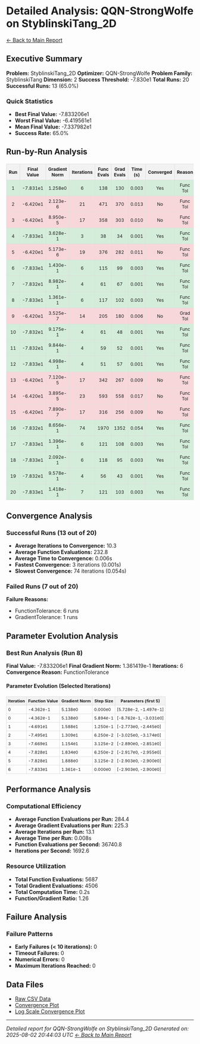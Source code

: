 # Detailed Analysis: QQN-StrongWolfe on StyblinskiTang_2D
[← Back to Main Report](benchmark_report.md)
## Executive Summary
**Problem:** StyblinskiTang_2D
**Optimizer:** QQN-StrongWolfe
**Problem Family:** StyblinskiTang
**Dimension:** 2
**Success Threshold:** -7.830e1
**Total Runs:** 20
**Successful Runs:** 13 (65.0%)

### Quick Statistics
* **Best Final Value:** -7.833206e1
* **Worst Final Value:** -6.419561e1
* **Mean Final Value:** -7.337982e1
* **Success Rate:** 65.0%


## Run-by-Run Analysis
<table style="border-collapse: collapse; width: 100%; margin: 20px 0; font-size: 12px;">
<tr style="background-color: #f2f2f2;">
<th style="border: 1px solid #ddd; padding: 6px; text-align: center;">Run</th>
<th style="border: 1px solid #ddd; padding: 6px; text-align: center;">Final Value</th>
<th style="border: 1px solid #ddd; padding: 6px; text-align: center;">Gradient Norm</th>
<th style="border: 1px solid #ddd; padding: 6px; text-align: center;">Iterations</th>
<th style="border: 1px solid #ddd; padding: 6px; text-align: center;">Func Evals</th>
<th style="border: 1px solid #ddd; padding: 6px; text-align: center;">Grad Evals</th>
<th style="border: 1px solid #ddd; padding: 6px; text-align: center;">Time (s)</th>
<th style="border: 1px solid #ddd; padding: 6px; text-align: center;">Converged</th>
<th style="border: 1px solid #ddd; padding: 6px; text-align: center;">Reason</th>
</tr>
<tr style="background-color: #d4edda;">
<td style="border: 1px solid #ddd; padding: 6px; text-align: center;">1</td>
<td style="border: 1px solid #ddd; padding: 6px; text-align: center;">-7.831e1</td>
<td style="border: 1px solid #ddd; padding: 6px; text-align: center;">1.258e0</td>
<td style="border: 1px solid #ddd; padding: 6px; text-align: center;">6</td>
<td style="border: 1px solid #ddd; padding: 6px; text-align: center;">138</td>
<td style="border: 1px solid #ddd; padding: 6px; text-align: center;">130</td>
<td style="border: 1px solid #ddd; padding: 6px; text-align: center;">0.003</td>
<td style="border: 1px solid #ddd; padding: 6px; text-align: center;">Yes</td>
<td style="border: 1px solid #ddd; padding: 6px; text-align: center;">Func Tol</td>
</tr>
<tr style="background-color: #f8d7da;">
<td style="border: 1px solid #ddd; padding: 6px; text-align: center;">2</td>
<td style="border: 1px solid #ddd; padding: 6px; text-align: center;">-6.420e1</td>
<td style="border: 1px solid #ddd; padding: 6px; text-align: center;">2.123e-6</td>
<td style="border: 1px solid #ddd; padding: 6px; text-align: center;">21</td>
<td style="border: 1px solid #ddd; padding: 6px; text-align: center;">471</td>
<td style="border: 1px solid #ddd; padding: 6px; text-align: center;">370</td>
<td style="border: 1px solid #ddd; padding: 6px; text-align: center;">0.013</td>
<td style="border: 1px solid #ddd; padding: 6px; text-align: center;">No</td>
<td style="border: 1px solid #ddd; padding: 6px; text-align: center;">Func Tol</td>
</tr>
<tr style="background-color: #f8d7da;">
<td style="border: 1px solid #ddd; padding: 6px; text-align: center;">3</td>
<td style="border: 1px solid #ddd; padding: 6px; text-align: center;">-6.420e1</td>
<td style="border: 1px solid #ddd; padding: 6px; text-align: center;">8.950e-5</td>
<td style="border: 1px solid #ddd; padding: 6px; text-align: center;">17</td>
<td style="border: 1px solid #ddd; padding: 6px; text-align: center;">358</td>
<td style="border: 1px solid #ddd; padding: 6px; text-align: center;">303</td>
<td style="border: 1px solid #ddd; padding: 6px; text-align: center;">0.010</td>
<td style="border: 1px solid #ddd; padding: 6px; text-align: center;">No</td>
<td style="border: 1px solid #ddd; padding: 6px; text-align: center;">Func Tol</td>
</tr>
<tr style="background-color: #d4edda;">
<td style="border: 1px solid #ddd; padding: 6px; text-align: center;">4</td>
<td style="border: 1px solid #ddd; padding: 6px; text-align: center;">-7.833e1</td>
<td style="border: 1px solid #ddd; padding: 6px; text-align: center;">3.628e-1</td>
<td style="border: 1px solid #ddd; padding: 6px; text-align: center;">3</td>
<td style="border: 1px solid #ddd; padding: 6px; text-align: center;">38</td>
<td style="border: 1px solid #ddd; padding: 6px; text-align: center;">34</td>
<td style="border: 1px solid #ddd; padding: 6px; text-align: center;">0.001</td>
<td style="border: 1px solid #ddd; padding: 6px; text-align: center;">Yes</td>
<td style="border: 1px solid #ddd; padding: 6px; text-align: center;">Func Tol</td>
</tr>
<tr style="background-color: #f8d7da;">
<td style="border: 1px solid #ddd; padding: 6px; text-align: center;">5</td>
<td style="border: 1px solid #ddd; padding: 6px; text-align: center;">-6.420e1</td>
<td style="border: 1px solid #ddd; padding: 6px; text-align: center;">5.173e-6</td>
<td style="border: 1px solid #ddd; padding: 6px; text-align: center;">19</td>
<td style="border: 1px solid #ddd; padding: 6px; text-align: center;">376</td>
<td style="border: 1px solid #ddd; padding: 6px; text-align: center;">282</td>
<td style="border: 1px solid #ddd; padding: 6px; text-align: center;">0.011</td>
<td style="border: 1px solid #ddd; padding: 6px; text-align: center;">No</td>
<td style="border: 1px solid #ddd; padding: 6px; text-align: center;">Func Tol</td>
</tr>
<tr style="background-color: #d4edda;">
<td style="border: 1px solid #ddd; padding: 6px; text-align: center;">6</td>
<td style="border: 1px solid #ddd; padding: 6px; text-align: center;">-7.833e1</td>
<td style="border: 1px solid #ddd; padding: 6px; text-align: center;">1.430e-1</td>
<td style="border: 1px solid #ddd; padding: 6px; text-align: center;">6</td>
<td style="border: 1px solid #ddd; padding: 6px; text-align: center;">115</td>
<td style="border: 1px solid #ddd; padding: 6px; text-align: center;">99</td>
<td style="border: 1px solid #ddd; padding: 6px; text-align: center;">0.003</td>
<td style="border: 1px solid #ddd; padding: 6px; text-align: center;">Yes</td>
<td style="border: 1px solid #ddd; padding: 6px; text-align: center;">Func Tol</td>
</tr>
<tr style="background-color: #d4edda;">
<td style="border: 1px solid #ddd; padding: 6px; text-align: center;">7</td>
<td style="border: 1px solid #ddd; padding: 6px; text-align: center;">-7.832e1</td>
<td style="border: 1px solid #ddd; padding: 6px; text-align: center;">8.982e-1</td>
<td style="border: 1px solid #ddd; padding: 6px; text-align: center;">4</td>
<td style="border: 1px solid #ddd; padding: 6px; text-align: center;">61</td>
<td style="border: 1px solid #ddd; padding: 6px; text-align: center;">67</td>
<td style="border: 1px solid #ddd; padding: 6px; text-align: center;">0.001</td>
<td style="border: 1px solid #ddd; padding: 6px; text-align: center;">Yes</td>
<td style="border: 1px solid #ddd; padding: 6px; text-align: center;">Func Tol</td>
</tr>
<tr style="background-color: #d4edda;">
<td style="border: 1px solid #ddd; padding: 6px; text-align: center;">8</td>
<td style="border: 1px solid #ddd; padding: 6px; text-align: center;">-7.833e1</td>
<td style="border: 1px solid #ddd; padding: 6px; text-align: center;">1.361e-1</td>
<td style="border: 1px solid #ddd; padding: 6px; text-align: center;">6</td>
<td style="border: 1px solid #ddd; padding: 6px; text-align: center;">117</td>
<td style="border: 1px solid #ddd; padding: 6px; text-align: center;">102</td>
<td style="border: 1px solid #ddd; padding: 6px; text-align: center;">0.003</td>
<td style="border: 1px solid #ddd; padding: 6px; text-align: center;">Yes</td>
<td style="border: 1px solid #ddd; padding: 6px; text-align: center;">Func Tol</td>
</tr>
<tr style="background-color: #f8d7da;">
<td style="border: 1px solid #ddd; padding: 6px; text-align: center;">9</td>
<td style="border: 1px solid #ddd; padding: 6px; text-align: center;">-6.420e1</td>
<td style="border: 1px solid #ddd; padding: 6px; text-align: center;">3.525e-7</td>
<td style="border: 1px solid #ddd; padding: 6px; text-align: center;">14</td>
<td style="border: 1px solid #ddd; padding: 6px; text-align: center;">205</td>
<td style="border: 1px solid #ddd; padding: 6px; text-align: center;">180</td>
<td style="border: 1px solid #ddd; padding: 6px; text-align: center;">0.006</td>
<td style="border: 1px solid #ddd; padding: 6px; text-align: center;">No</td>
<td style="border: 1px solid #ddd; padding: 6px; text-align: center;">Grad Tol</td>
</tr>
<tr style="background-color: #d4edda;">
<td style="border: 1px solid #ddd; padding: 6px; text-align: center;">10</td>
<td style="border: 1px solid #ddd; padding: 6px; text-align: center;">-7.832e1</td>
<td style="border: 1px solid #ddd; padding: 6px; text-align: center;">9.175e-1</td>
<td style="border: 1px solid #ddd; padding: 6px; text-align: center;">4</td>
<td style="border: 1px solid #ddd; padding: 6px; text-align: center;">61</td>
<td style="border: 1px solid #ddd; padding: 6px; text-align: center;">48</td>
<td style="border: 1px solid #ddd; padding: 6px; text-align: center;">0.001</td>
<td style="border: 1px solid #ddd; padding: 6px; text-align: center;">Yes</td>
<td style="border: 1px solid #ddd; padding: 6px; text-align: center;">Func Tol</td>
</tr>
<tr style="background-color: #d4edda;">
<td style="border: 1px solid #ddd; padding: 6px; text-align: center;">11</td>
<td style="border: 1px solid #ddd; padding: 6px; text-align: center;">-7.832e1</td>
<td style="border: 1px solid #ddd; padding: 6px; text-align: center;">9.844e-1</td>
<td style="border: 1px solid #ddd; padding: 6px; text-align: center;">4</td>
<td style="border: 1px solid #ddd; padding: 6px; text-align: center;">59</td>
<td style="border: 1px solid #ddd; padding: 6px; text-align: center;">52</td>
<td style="border: 1px solid #ddd; padding: 6px; text-align: center;">0.001</td>
<td style="border: 1px solid #ddd; padding: 6px; text-align: center;">Yes</td>
<td style="border: 1px solid #ddd; padding: 6px; text-align: center;">Func Tol</td>
</tr>
<tr style="background-color: #d4edda;">
<td style="border: 1px solid #ddd; padding: 6px; text-align: center;">12</td>
<td style="border: 1px solid #ddd; padding: 6px; text-align: center;">-7.833e1</td>
<td style="border: 1px solid #ddd; padding: 6px; text-align: center;">4.998e-1</td>
<td style="border: 1px solid #ddd; padding: 6px; text-align: center;">4</td>
<td style="border: 1px solid #ddd; padding: 6px; text-align: center;">51</td>
<td style="border: 1px solid #ddd; padding: 6px; text-align: center;">57</td>
<td style="border: 1px solid #ddd; padding: 6px; text-align: center;">0.001</td>
<td style="border: 1px solid #ddd; padding: 6px; text-align: center;">Yes</td>
<td style="border: 1px solid #ddd; padding: 6px; text-align: center;">Func Tol</td>
</tr>
<tr style="background-color: #f8d7da;">
<td style="border: 1px solid #ddd; padding: 6px; text-align: center;">13</td>
<td style="border: 1px solid #ddd; padding: 6px; text-align: center;">-6.420e1</td>
<td style="border: 1px solid #ddd; padding: 6px; text-align: center;">7.120e-5</td>
<td style="border: 1px solid #ddd; padding: 6px; text-align: center;">17</td>
<td style="border: 1px solid #ddd; padding: 6px; text-align: center;">342</td>
<td style="border: 1px solid #ddd; padding: 6px; text-align: center;">267</td>
<td style="border: 1px solid #ddd; padding: 6px; text-align: center;">0.009</td>
<td style="border: 1px solid #ddd; padding: 6px; text-align: center;">No</td>
<td style="border: 1px solid #ddd; padding: 6px; text-align: center;">Func Tol</td>
</tr>
<tr style="background-color: #f8d7da;">
<td style="border: 1px solid #ddd; padding: 6px; text-align: center;">14</td>
<td style="border: 1px solid #ddd; padding: 6px; text-align: center;">-6.420e1</td>
<td style="border: 1px solid #ddd; padding: 6px; text-align: center;">3.895e-5</td>
<td style="border: 1px solid #ddd; padding: 6px; text-align: center;">23</td>
<td style="border: 1px solid #ddd; padding: 6px; text-align: center;">593</td>
<td style="border: 1px solid #ddd; padding: 6px; text-align: center;">558</td>
<td style="border: 1px solid #ddd; padding: 6px; text-align: center;">0.017</td>
<td style="border: 1px solid #ddd; padding: 6px; text-align: center;">No</td>
<td style="border: 1px solid #ddd; padding: 6px; text-align: center;">Func Tol</td>
</tr>
<tr style="background-color: #f8d7da;">
<td style="border: 1px solid #ddd; padding: 6px; text-align: center;">15</td>
<td style="border: 1px solid #ddd; padding: 6px; text-align: center;">-6.420e1</td>
<td style="border: 1px solid #ddd; padding: 6px; text-align: center;">7.890e-7</td>
<td style="border: 1px solid #ddd; padding: 6px; text-align: center;">17</td>
<td style="border: 1px solid #ddd; padding: 6px; text-align: center;">316</td>
<td style="border: 1px solid #ddd; padding: 6px; text-align: center;">256</td>
<td style="border: 1px solid #ddd; padding: 6px; text-align: center;">0.009</td>
<td style="border: 1px solid #ddd; padding: 6px; text-align: center;">No</td>
<td style="border: 1px solid #ddd; padding: 6px; text-align: center;">Func Tol</td>
</tr>
<tr style="background-color: #d4edda;">
<td style="border: 1px solid #ddd; padding: 6px; text-align: center;">16</td>
<td style="border: 1px solid #ddd; padding: 6px; text-align: center;">-7.832e1</td>
<td style="border: 1px solid #ddd; padding: 6px; text-align: center;">8.656e-1</td>
<td style="border: 1px solid #ddd; padding: 6px; text-align: center;">74</td>
<td style="border: 1px solid #ddd; padding: 6px; text-align: center;">1970</td>
<td style="border: 1px solid #ddd; padding: 6px; text-align: center;">1352</td>
<td style="border: 1px solid #ddd; padding: 6px; text-align: center;">0.054</td>
<td style="border: 1px solid #ddd; padding: 6px; text-align: center;">Yes</td>
<td style="border: 1px solid #ddd; padding: 6px; text-align: center;">Func Tol</td>
</tr>
<tr style="background-color: #d4edda;">
<td style="border: 1px solid #ddd; padding: 6px; text-align: center;">17</td>
<td style="border: 1px solid #ddd; padding: 6px; text-align: center;">-7.833e1</td>
<td style="border: 1px solid #ddd; padding: 6px; text-align: center;">1.396e-1</td>
<td style="border: 1px solid #ddd; padding: 6px; text-align: center;">6</td>
<td style="border: 1px solid #ddd; padding: 6px; text-align: center;">121</td>
<td style="border: 1px solid #ddd; padding: 6px; text-align: center;">108</td>
<td style="border: 1px solid #ddd; padding: 6px; text-align: center;">0.003</td>
<td style="border: 1px solid #ddd; padding: 6px; text-align: center;">Yes</td>
<td style="border: 1px solid #ddd; padding: 6px; text-align: center;">Func Tol</td>
</tr>
<tr style="background-color: #d4edda;">
<td style="border: 1px solid #ddd; padding: 6px; text-align: center;">18</td>
<td style="border: 1px solid #ddd; padding: 6px; text-align: center;">-7.833e1</td>
<td style="border: 1px solid #ddd; padding: 6px; text-align: center;">2.092e-1</td>
<td style="border: 1px solid #ddd; padding: 6px; text-align: center;">6</td>
<td style="border: 1px solid #ddd; padding: 6px; text-align: center;">118</td>
<td style="border: 1px solid #ddd; padding: 6px; text-align: center;">95</td>
<td style="border: 1px solid #ddd; padding: 6px; text-align: center;">0.003</td>
<td style="border: 1px solid #ddd; padding: 6px; text-align: center;">Yes</td>
<td style="border: 1px solid #ddd; padding: 6px; text-align: center;">Func Tol</td>
</tr>
<tr style="background-color: #d4edda;">
<td style="border: 1px solid #ddd; padding: 6px; text-align: center;">19</td>
<td style="border: 1px solid #ddd; padding: 6px; text-align: center;">-7.832e1</td>
<td style="border: 1px solid #ddd; padding: 6px; text-align: center;">9.578e-1</td>
<td style="border: 1px solid #ddd; padding: 6px; text-align: center;">4</td>
<td style="border: 1px solid #ddd; padding: 6px; text-align: center;">56</td>
<td style="border: 1px solid #ddd; padding: 6px; text-align: center;">43</td>
<td style="border: 1px solid #ddd; padding: 6px; text-align: center;">0.001</td>
<td style="border: 1px solid #ddd; padding: 6px; text-align: center;">Yes</td>
<td style="border: 1px solid #ddd; padding: 6px; text-align: center;">Func Tol</td>
</tr>
<tr style="background-color: #d4edda;">
<td style="border: 1px solid #ddd; padding: 6px; text-align: center;">20</td>
<td style="border: 1px solid #ddd; padding: 6px; text-align: center;">-7.833e1</td>
<td style="border: 1px solid #ddd; padding: 6px; text-align: center;">1.418e-1</td>
<td style="border: 1px solid #ddd; padding: 6px; text-align: center;">7</td>
<td style="border: 1px solid #ddd; padding: 6px; text-align: center;">121</td>
<td style="border: 1px solid #ddd; padding: 6px; text-align: center;">103</td>
<td style="border: 1px solid #ddd; padding: 6px; text-align: center;">0.003</td>
<td style="border: 1px solid #ddd; padding: 6px; text-align: center;">Yes</td>
<td style="border: 1px solid #ddd; padding: 6px; text-align: center;">Func Tol</td>
</tr>
</table>

## Convergence Analysis

### Successful Runs (13 out of 20)

* **Average Iterations to Convergence:** 10.3
* **Average Function Evaluations:** 232.8
* **Average Time to Convergence:** 0.006s
* **Fastest Convergence:** 3 iterations (0.001s)
* **Slowest Convergence:** 74 iterations (0.054s)

### Failed Runs (7 out of 20)

**Failure Reasons:**
- FunctionTolerance: 6 runs
- GradientTolerance: 1 runs

## Parameter Evolution Analysis

### Best Run Analysis (Run 8)
**Final Value:** -7.833206e1
**Final Gradient Norm:** 1.361419e-1
**Iterations:** 6
**Convergence Reason:** FunctionTolerance

#### Parameter Evolution (Selected Iterations)

<table style="border-collapse: collapse; width: 100%; margin: 20px 0; font-size: 11px;">
<tr style="background-color: #f2f2f2;">
<th style="border: 1px solid #ddd; padding: 4px;">Iteration</th>
<th style="border: 1px solid #ddd; padding: 4px;">Function Value</th>
<th style="border: 1px solid #ddd; padding: 4px;">Gradient Norm</th>
<th style="border: 1px solid #ddd; padding: 4px;">Step Size</th>
<th style="border: 1px solid #ddd; padding: 4px;">Parameters (first 5)</th>
</tr>
<tr><td style="border: 1px solid #ddd; padding: 4px;">0</td><td style="border: 1px solid #ddd; padding: 4px;">-4.362e-1</td><td style="border: 1px solid #ddd; padding: 4px;">5.138e0</td><td style="border: 1px solid #ddd; padding: 4px;">0.000e0</td><td style="border: 1px solid #ddd; padding: 4px;">[5.728e-2, -1.497e-1]</td></tr>
<tr><td style="border: 1px solid #ddd; padding: 4px;">0</td><td style="border: 1px solid #ddd; padding: 4px;">-4.362e-1</td><td style="border: 1px solid #ddd; padding: 4px;">5.138e0</td><td style="border: 1px solid #ddd; padding: 4px;">5.894e-1</td><td style="border: 1px solid #ddd; padding: 4px;">[-8.762e-1, -3.031e0]</td></tr>
<tr><td style="border: 1px solid #ddd; padding: 4px;">1</td><td style="border: 1px solid #ddd; padding: 4px;">-4.691e1</td><td style="border: 1px solid #ddd; padding: 4px;">1.588e1</td><td style="border: 1px solid #ddd; padding: 4px;">1.250e-1</td><td style="border: 1px solid #ddd; padding: 4px;">[-2.773e0, -2.445e0]</td></tr>
<tr><td style="border: 1px solid #ddd; padding: 4px;">2</td><td style="border: 1px solid #ddd; padding: 4px;">-7.495e1</td><td style="border: 1px solid #ddd; padding: 4px;">1.309e1</td><td style="border: 1px solid #ddd; padding: 4px;">6.250e-2</td><td style="border: 1px solid #ddd; padding: 4px;">[-3.025e0, -3.174e0]</td></tr>
<tr><td style="border: 1px solid #ddd; padding: 4px;">3</td><td style="border: 1px solid #ddd; padding: 4px;">-7.669e1</td><td style="border: 1px solid #ddd; padding: 4px;">1.154e1</td><td style="border: 1px solid #ddd; padding: 4px;">3.125e-2</td><td style="border: 1px solid #ddd; padding: 4px;">[-2.890e0, -2.851e0]</td></tr>
<tr><td style="border: 1px solid #ddd; padding: 4px;">4</td><td style="border: 1px solid #ddd; padding: 4px;">-7.828e1</td><td style="border: 1px solid #ddd; padding: 4px;">1.834e0</td><td style="border: 1px solid #ddd; padding: 4px;">6.250e-2</td><td style="border: 1px solid #ddd; padding: 4px;">[-2.917e0, -2.955e0]</td></tr>
<tr><td style="border: 1px solid #ddd; padding: 4px;">5</td><td style="border: 1px solid #ddd; padding: 4px;">-7.828e1</td><td style="border: 1px solid #ddd; padding: 4px;">1.888e0</td><td style="border: 1px solid #ddd; padding: 4px;">3.125e-2</td><td style="border: 1px solid #ddd; padding: 4px;">[-2.903e0, -2.900e0]</td></tr>
<tr><td style="border: 1px solid #ddd; padding: 4px;">6</td><td style="border: 1px solid #ddd; padding: 4px;">-7.833e1</td><td style="border: 1px solid #ddd; padding: 4px;">1.361e-1</td><td style="border: 1px solid #ddd; padding: 4px;">0.000e0</td><td style="border: 1px solid #ddd; padding: 4px;">[-2.903e0, -2.900e0]</td></tr>
</table>

## Performance Analysis

### Computational Efficiency
- **Average Function Evaluations per Run:** 284.4
- **Average Gradient Evaluations per Run:** 225.3
- **Average Iterations per Run:** 13.1
- **Average Time per Run:** 0.008s
- **Function Evaluations per Second:** 36740.8
- **Iterations per Second:** 1692.6
### Resource Utilization
- **Total Function Evaluations:** 5687
- **Total Gradient Evaluations:** 4506
- **Total Computation Time:** 0.2s
- **Function/Gradient Ratio:** 1.26
## Failure Analysis

### Failure Patterns
- **Early Failures (< 10 iterations):** 0
- **Timeout Failures:** 0
- **Numerical Errors:** 0
- **Maximum Iterations Reached:** 0


## Data Files
* [Raw CSV Data](../data/problems/StyblinskiTang_2D_results.csv)
* [Convergence Plot](../plots/StyblinskiTang_2D.png)
* [Log Scale Convergence Plot](../plots/StyblinskiTang_2D_log.png)


---
*Detailed report for QQN-StrongWolfe on StyblinskiTang_2D*
*Generated on: 2025-08-02 20:44:03 UTC*
*[← Back to Main Report](../benchmark_report.md)*
